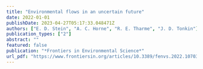 ```yaml
---
title: "Environmental flows in an uncertain future"
date: 2022-01-01
publishDate: 2023-04-27T05:17:33.048471Z
authors: ["E. D. Stein", "A. C. Horne", "R. E. Tharme", "J. D. Tonkin"]
publication_types: ["2"]
abstract: ""
featured: false
publication: "*Frontiers in Environmental Science*"
url_pdf: "https://www.frontiersin.org/articles/10.3389/fenvs.2022.1070364"
---
```


